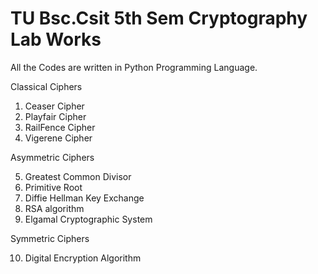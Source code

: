 # TU Bsc.Csit 5th Sem Cryptography Lab Works

All the Codes are written in Python Programming Language.

Classical Ciphers

1. Ceaser Cipher
2. Playfair Cipher
3. RailFence Cipher
4. Vigerene Cipher

Asymmetric Ciphers

5. Greatest Common Divisor
6. Primitive Root
7. Diffie Hellman Key Exchange
8. RSA algorithm
9. Elgamal Cryptographic System

Symmetric Ciphers

10. Digital Encryption Algorithm  


